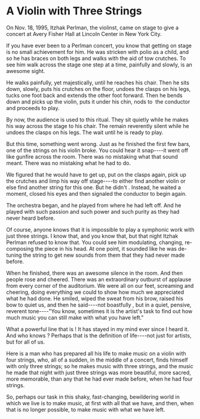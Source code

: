 # A Violin with Three Strings

On Nov. 18, 1995, Itzhak Perlman, the violinst, came on stage to give a concert at Avery Fisher Hall at Lincoln Center in New York City.

If you have ever been to a Perlman concert, you know that getting on stage is no small achievement for him. He was stricken with polio as a child, and so he has braces on both legs and walks with the aid of tow crutches. To see him walk across the stage one step at a time, painfully and slowly, is an awesome sight.

He walks painfully, yet majestically, until he reaches his chair. Then he sits down, slowly, puts his crutches on the floor, undoes the clasps on his legs, tucks one foot back and extends the other foot forward. Then he bends down and picks up the violin, puts it under his chin, nods to  the conductor and proceeds to play.

By now, the audience is used to this ritual. They sit quietly while he makes his way across the stage to his chair. The remain reverently silent while he undoes the clasps on his legs. The wait until he is ready to play.

But this time, something went wrong. Just as he finished the first few bars, one of the strings on his violin broke. You could hear it snap----it went off like gunfire across the room. There was no mistaking what that sound meant. There was no mistaking what he had to do.

We figured that he would have to get up, put on the clasps again, pick up the crutches and limp his way off stage----to either find another violin or else find another string for this one. But he didn't . Instead, he waited a moment, closed his eyes and then signaled the conductor to begin again.

The orchestra began, and he played from where he had left off. And he played with such passion and such power and such purity as they had never heard before.

Of course, anyone knows that it is impossible to play a symphonic work with just three strings. I know that, and you know that, but that night Itzhak Perlman refused to know that. You could see him modulating, changing, re-composing the piece in his head. At one point, it sounded like he was de-tuning the string to get new sounds from them that they had never made before.

When he finished, there was an awesome silence in the room. And then people rose and cheered. There was an extraordinary outburst of applause from every corner of the auditorium. We were all on our feet, screaming and cheering, doing everything we could to show how much we appreciated what he had done. He smiled, wiped the sweat from his brow, raised his bow to quiet us, and then he said----not boastfully , but in a quiet, pensive, reverent tone----"You know, sometimes it is the artist's task to find out how much music you can still make with what you have left."

What a powerful line that is ! It has stayed in my mind ever since I heard it. And who knows ? Perhaps that is the definition of life----not just for artists, but for all of us.

Here is a man who has prepared all his life to make music on a violin with four strings, who, all of a sudden, in the middle of a concert, finds himself with only three strings; so he makes music with three strings, and the music he made that night with just three strings was more beautiful, more sacred, more memorable, than any that he had ever made before, when he had four strings.

So, perhaps our task in this shaky, fast-changing, bewildering world in which we live is to make music, at first with all that we have, and then, when that is no longer possible, to make music with what we have left.
